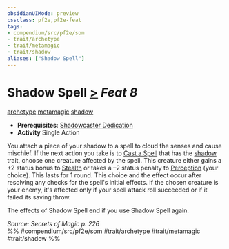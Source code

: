 ```yaml
---
obsidianUIMode: preview
cssclass: pf2e,pf2e-feat
tags:
- compendium/src/pf2e/som
- trait/archetype
- trait/metamagic
- trait/shadow
aliases: ["Shadow Spell"]
---
```

# Shadow Spell  [>](rules/core-rulebook/chapter-9-playing-the-game.md#Actions "Single Action") *Feat 8*  
[archetype](rules/traits/archetype.md "Archetype Feat Trait")  [metamagic](rules/traits/metamagic.md "Metamagic General Trait")  [shadow](rules/traits/shadow.md "Shadow General Trait")  

- **Prerequisites**: [Shadowcaster Dedication](compendium/feats/shadowcaster-dedication-som.md)
- **Activity** Single Action

You attach a piece of your shadow to a spell to cloud the senses and cause mischief. If the next action you take is to [Cast a Spell](rules/actions/cast-a-spell.md) that has the [shadow](rules/traits/shadow.md "Shadow General Trait") trait, choose one creature affected by the spell. This creature either gains a +2 status bonus to [Stealth](compendium/skills.md#Stealth) or takes a –2 status penalty to [Perception](compendium/skills.md#Perception) (your choice). This lasts for 1 round. This choice and the effect occur after resolving any checks for the spell's initial effects. If the chosen creature is your enemy, it's affected only if your spell attack roll succeeded or if it failed its saving throw.

The effects of Shadow Spell end if you use Shadow Spell again.

*Source: Secrets of Magic p. 226*  
%% #compendium/src/pf2e/som #trait/archetype #trait/metamagic #trait/shadow %%